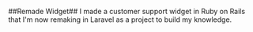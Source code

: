 ##Remade Widget##
I made a customer support widget in Ruby on Rails that I'm now remaking in Laravel as a project to build my knowledge.
